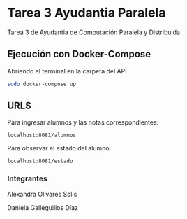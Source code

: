 # Tarea 3 Ayudantia Paralela
Tarea 3 de Ayudantia de Computación Paralela y Distribuida


## Ejecución con Docker-Compose 

Abriendo el terminal en la carpeta del API 

```bash
sudo docker-compose up 
```

## URLS

Para ingresar alumnos y las notas correspondientes:

```
localhost:8081/alumnos
```
Para observar el estado del alumno:

```
localhost:8081/estado
```

### Integrantes
Alexandra Olivares Solis 

Daniela Galleguillos Díaz
